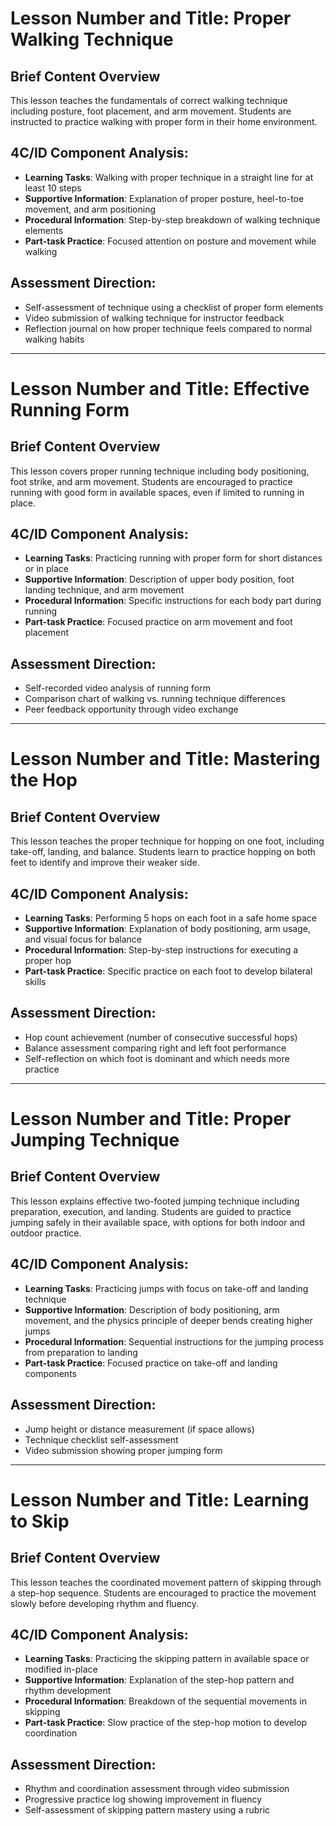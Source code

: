 # Lesson Number and Title: Proper Walking Technique

## Brief Content Overview
This lesson teaches the fundamentals of correct walking technique including posture, foot placement, and arm movement. Students are instructed to practice walking with proper form in their home environment.

## 4C/ID Component Analysis:
- **Learning Tasks**: Walking with proper technique in a straight line for at least 10 steps
- **Supportive Information**: Explanation of proper posture, heel-to-toe movement, and arm positioning
- **Procedural Information**: Step-by-step breakdown of walking technique elements
- **Part-task Practice**: Focused attention on posture and movement while walking

## Assessment Direction:
- Self-assessment of technique using a checklist of proper form elements
- Video submission of walking technique for instructor feedback
- Reflection journal on how proper technique feels compared to normal walking habits

---

# Lesson Number and Title: Effective Running Form

## Brief Content Overview
This lesson covers proper running technique including body positioning, foot strike, and arm movement. Students are encouraged to practice running with good form in available spaces, even if limited to running in place.

## 4C/ID Component Analysis:
- **Learning Tasks**: Practicing running with proper form for short distances or in place
- **Supportive Information**: Description of upper body position, foot landing technique, and arm movement
- **Procedural Information**: Specific instructions for each body part during running
- **Part-task Practice**: Focused practice on arm movement and foot placement

## Assessment Direction:
- Self-recorded video analysis of running form
- Comparison chart of walking vs. running technique differences
- Peer feedback opportunity through video exchange

---

# Lesson Number and Title: Mastering the Hop

## Brief Content Overview
This lesson teaches the proper technique for hopping on one foot, including take-off, landing, and balance. Students learn to practice hopping on both feet to identify and improve their weaker side.

## 4C/ID Component Analysis:
- **Learning Tasks**: Performing 5 hops on each foot in a safe home space
- **Supportive Information**: Explanation of body positioning, arm usage, and visual focus for balance
- **Procedural Information**: Step-by-step instructions for executing a proper hop
- **Part-task Practice**: Specific practice on each foot to develop bilateral skills

## Assessment Direction:
- Hop count achievement (number of consecutive successful hops)
- Balance assessment comparing right and left foot performance
- Self-reflection on which foot is dominant and which needs more practice

---

# Lesson Number and Title: Proper Jumping Technique

## Brief Content Overview
This lesson explains effective two-footed jumping technique including preparation, execution, and landing. Students are guided to practice jumping safely in their available space, with options for both indoor and outdoor practice.

## 4C/ID Component Analysis:
- **Learning Tasks**: Practicing jumps with focus on take-off and landing technique
- **Supportive Information**: Description of body positioning, arm movement, and the physics principle of deeper bends creating higher jumps
- **Procedural Information**: Sequential instructions for the jumping process from preparation to landing
- **Part-task Practice**: Focused practice on take-off and landing components

## Assessment Direction:
- Jump height or distance measurement (if space allows)
- Technique checklist self-assessment
- Video submission showing proper jumping form

---

# Lesson Number and Title: Learning to Skip

## Brief Content Overview
This lesson teaches the coordinated movement pattern of skipping through a step-hop sequence. Students are encouraged to practice the movement slowly before developing rhythm and fluency.

## 4C/ID Component Analysis:
- **Learning Tasks**: Practicing the skipping pattern in available space or modified in-place
- **Supportive Information**: Explanation of the step-hop pattern and rhythm development
- **Procedural Information**: Breakdown of the sequential movements in skipping
- **Part-task Practice**: Slow practice of the step-hop motion to develop coordination

## Assessment Direction:
- Rhythm and coordination assessment through video submission
- Progressive practice log showing improvement in fluency
- Self-assessment of skipping pattern mastery using a rubric